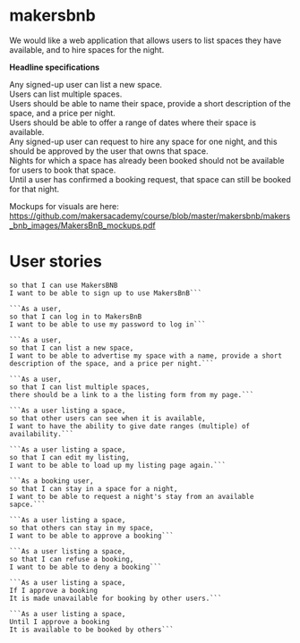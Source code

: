 # makersbnb

We would like a web application that allows users to list spaces they have available, and to hire spaces for the night.


**Headline specifications**

Any signed-up user can list a new space.<br/>
Users can list multiple spaces.<br/>
Users should be able to name their space, provide a short description of the space, and a price per night.<br/>
Users should be able to offer a range of dates where their space is available.<br/>
Any signed-up user can request to hire any space for one night, and this should be approved by the user that owns that space.<br/>
Nights for which a space has already been booked should not be available for users to book that space.<br/>
Until a user has confirmed a booking request, that space can still be booked for that night.<br/>

Mockups for visuals are here: https://github.com/makersacademy/course/blob/master/makersbnb/makers_bnb_images/MakersBnB_mockups.pdf

# User stories
```As a user,
so that I can use MakersBNB
I want to be able to sign up to use MakersBnB```

```As a user,
so that I can log in to MakersBnB
I want to be able to use my password to log in```

```As a user,
so that I can list a new space,
I want to be able to advertise my space with a name, provide a short description of the space, and a price per night.```

```As a user,
so that I can list multiple spaces,
there should be a link to a the listing form from my page.```

```As a user listing a space,
so that other users can see when it is available,
I want to have the ability to give date ranges (multiple) of availability.```

```As a user listing a space,
so that I can edit my listing,
I want to be able to load up my listing page again.```

```As a booking user,
so that I can stay in a space for a night,
I want to be able to request a night's stay from an available sapce.```

```As a user listing a space,
so that others can stay in my space,
I want to be able to approve a booking```

```As a user listing a space,
so that I can refuse a booking,
I want to be able to deny a booking```

```As a user listing a space,
If I approve a booking
It is made unavailable for booking by other users.```

```As a user listing a space,
Until I approve a booking
It is available to be booked by others```
